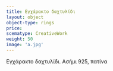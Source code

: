 ```yaml
---
title: Εγχάρακτο δαχτυλίδι
layout: object
object-type: rings
price: 
scematype: CreativeWork
weight: 50
image: 'a.jpg'
---
```

Εγχάρακτο δαχτυλίδι. Ασήμι 925, πατίνα